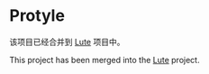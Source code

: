 # Protyle

该项目已经合并到 [Lute](https://github.com/88250/lute) 项目中。

This project has been merged into the [Lute](https://github.com/88250/lute) project.

